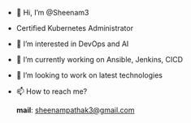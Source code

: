 - 👋 Hi, I’m @Sheenam3
- Certified Kubernetes Administrator
- 👀 I’m interested in DevOps and AI
- 🌱 I’m currently working on Ansible, Jenkins, CICD
- 💞️ I’m looking to work on latest technologies
- 📫 How to reach me?

    <b>mail</b>: sheenampathak3@gmail.com


    

<!---
Sheenam3/Sheenam3 is a ✨ special ✨ repository because its `README.md` (this file) appears on your GitHub profile.
You can click the Preview link to take a look at your changes.
--->
